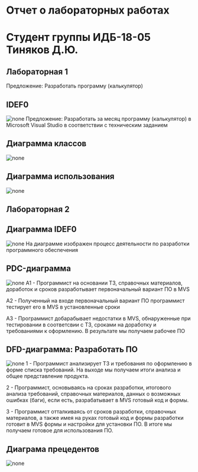 # Отчет о лабораторных работах
# Студент группы ИДБ-18-05 Тиняков Д.Ю.

## Лабораторная 1

Предложение: Разработать программу (калькулятор)
## IDEF0
![none](https://github.com/TinyakovD/Tinyakov.github.io/blob/main/%D0%9B%D0%B0%D0%B1%D0%B0%201.1.png)
Предложение: Разработать за месяц программу (калькулятор) в Microsoft Visual Studio в соответствии с техническим заданием
## Диаграмма классов
![none](https://github.com/TinyakovD/Tinyakov.github.io/blob/main/%D0%9B%D0%B0%D0%B1%D0%B01.2.png)
## Диаграмма использования 
![none](https://github.com/TinyakovD/Tinyakov.github.io/blob/main/%D0%9B%D0%B0%D0%B1%D0%B01.3.png)

##  Лабораторная  2
## Диаграмма  IDEF0
![none](https://github.com/TinyakovD/Tinyakov.github.io/blob/main/%D0%9B%D0%B0%D0%B1%D0%B0%202.1.png)
На диаграмме изображен процесс деятельности по разработки программного обеспечения
## PDC-диаграмма
![none](https://github.com/TinyakovD/Tinyakov.github.io/blob/main/%D0%9B%D0%B0%D0%B1%D0%B0%202.2.png)
А1 - Программист на основании ТЗ, справочных материалов, доработок и сроков разработывает первоначальный вариант ПО в MVS

А2 - Полученный на входе первоначальный вариант ПО программист тестирует его в MVS в установленные сроки

А3 - Программист добарабывает недостатки в MVS, обнаруженные при тестировании в соответсвии с ТЗ, сроками на доработку и требованиями к оформлению. В результате мы получаем рабочее ПО
## DFD-диаграмма: Разработать ПО
![none](https://github.com/TinyakovD/Tinyakov.github.io/blob/main/%D0%9B%D0%B0%D0%B1%D0%B0%202.3.png)
1 - Программист анализирует ТЗ и требования по оформлению в форме списка требований. На выходе мы получаем итоги анализа и общее представление продукта.

2 - Программист, основываясь на сроках разработки, итогового анализа требований, справочных материалов, данных о возможных ошибках (баги), если есть, разрабатывает в MVS готовый код и формы.

3 - Программист отталкиваясь от сроков разработки, справочных материалов, а также имея на руках готовый код и формы разработки готовит в MVS формы и настройки для установки ПО. В итоге мы получаем готовое для использования ПО.
## Диаграма прецедентов
![none](https://github.com/TinyakovD/Tinyakov.github.io/blob/main/%D0%9B%D0%B0%D0%B1%D0%B0%202.4.png)
